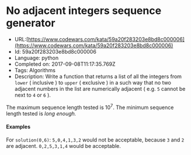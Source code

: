 # No adjacent integers sequence generator

 - URL:[https://www.codewars.com/kata/59a20f283203e8bd8c000006](https://www.codewars.com/kata/59a20f283203e8bd8c000006)
 - Id: 59a20f283203e8bd8c000006
 - Language: python
 - Completed on: 2017-09-08T11:17:35.769Z
 - Tags: Algorithms
 - Description:
Write a function that returns a list of all the integers from `lower` ( inclusive ) to `upper` ( exclusive ) in a such way that no two adjacent numbers in the list are numerically adjacent ( e.g. `5` cannot be next to `4` or `6` ).

The maximum sequence length tested is 10<sup>7</sup>. The minimum sequence length tested is _long enough._

#### Examples

For `solution(0,6)`: `5,0,4,1,3,2` would not be acceptable, because `3` and `2` are adjacent. `0,2,5,3,1,4` would be acceptable.
